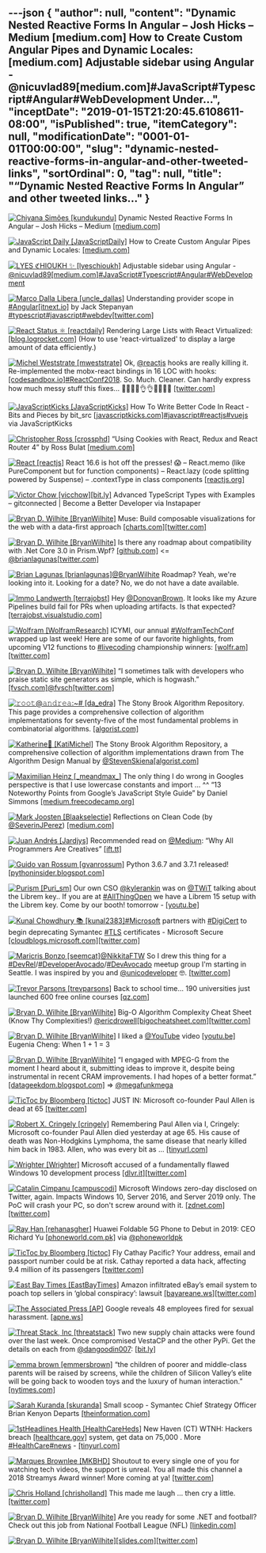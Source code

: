 ---json
{
  "author": null,
  "content": "Dynamic Nested Reactive Forms In Angular – Josh Hicks – Medium [medium.com] How to Create Custom Angular Pipes and Dynamic Locales: [medium.com] Adjustable sidebar using Angular - @nicuvlad89[medium.com]#JavaScript#Typescript#Angular#WebDevelopment Under...",
  "inceptDate": "2019-01-15T21:20:45.6108611-08:00",
  "isPublished": true,
  "itemCategory": null,
  "modificationDate": "0001-01-01T00:00:00",
  "slug": "dynamic-nested-reactive-forms-in-angular-and-other-tweeted-links",
  "sortOrdinal": 0,
  "tag": null,
  "title": "“Dynamic Nested Reactive Forms In Angular” and other tweeted links…"
}
---

[<img alt="Chiyana Simões [kundukundu]" src="https://songhay.blob.core.windows.net:443/shared-social-twitter/kundukundu.jpg">](https://t.co/b3DZhqauGt) Dynamic Nested Reactive Forms In Angular – Josh Hicks – Medium [[medium.com]](https://medium.com/@joshblf/dynamic-nested-reactive-forms-in-angular-654c1d4a769a)

[<img alt="JavaScript Daily [JavaScriptDaily]" src="https://songhay.blob.core.windows.net:443/shared-social-twitter/JavaScriptDaily.jpg">](https://twitter.com/JavaScriptDaily) How to Create Custom Angular Pipes and Dynamic Locales: [[medium.com]](https://medium.com/dailyjs/dynamic-locales-in-angular-dd9a527ebe1f)

[<img alt="LYES ℭHIOUKH ✨ [lyeschioukh]" src="https://songhay.blob.core.windows.net:443/shared-social-twitter/lyeschioukh.jpg">](https://t.co/bUngFnJVgv) Adjustable sidebar using Angular - [@nicuvlad89](http://twitter.com/@nicuvlad89)[[medium.com]](https://medium.com/@nicuvlad89/adjustable-sidebar-using-angular-76a77b02d169)[#JavaScript](http://twitter.com/search?q='%23JavaScript)[#Typescript](http://twitter.com/search?q='%23Typescript)[#Angular](http://twitter.com/search?q='%23Angular)[#WebDevelopment](http://twitter.com/search?q='%23WebDevelopment)

[<img alt="Marco Dalla Libera [uncle_dallas]" src="https://songhay.blob.core.windows.net:443/shared-social-twitter/uncle_dallas.jpg">](https://t.co/DBI8XZ6YED) Understanding provider scope in [#Angular](http://twitter.com/search?q='%23Angular)[[itnext.io]](https://itnext.io/understanding-provider-scope-in-angular-4c2589de5bc) by Jack Stepanyan [#typescript](http://twitter.com/search?q='%23typescript)[#javascript](http://twitter.com/search?q='%23javascript)[#webdev](http://twitter.com/search?q='%23webdev)[[twitter.com]](https://twitter.com/uncle_dallas/status/1013681452771430400/photo/1)

[<img alt="React Status ⚛ [reactdaily]" src="https://songhay.blob.core.windows.net:443/shared-social-twitter/reactdaily.jpg">](https://t.co/xdIqTOLlm4) Rendering Large Lists with React Virtualized: [[blog.logrocket.com]](https://blog.logrocket.com/rendering-large-lists-with-react-virtualized-82741907a6b3) (How to use 'react-virtualized' to display a large amount of data efficiently.) 

[<img alt="Michel Weststrate [mweststrate]" src="https://songhay.blob.core.windows.net:443/shared-social-twitter/mweststrate.jpg">](https://t.co/wJv0hRvYzs) Ok, [@reactjs](http://twitter.com/@reactjs) hooks are really killing it. Re-implemented the mobx-react bindings in 16 LOC with hooks: [[codesandbox.io]](https://codesandbox.io/s/k2vmjpqvnv)[#ReactConf2018](http://twitter.com/search?q='%23ReactConf2018). So. Much. Cleaner. Can hardly express how much messy stuff this fixes... 👏👏🏅🏅👌👌💸💸🧙‍🧙‍ [[twitter.com]](https://twitter.com/mweststrate/status/1055532227939966976/photo/1)

[<img alt="JavaScriptKicks [JavaScriptKicks]" src="https://songhay.blob.core.windows.net:443/shared-social-twitter/JavaScriptKicks.jpg">](http://t.co/leSeGQTKcF) How To Write Better Code In React - Bits and Pieces by bit_src [[javascriptkicks.com]](https://javascriptkicks.com/r/14541?url=https://blog.bitsrc.io/how-to-write-better-code-in-react-best-practices-b8ca87d462b0?gi=401b2919a29f)[#javascript](http://twitter.com/search?q='%23javascript)[#reactjs](http://twitter.com/search?q='%23reactjs)[#vuejs](http://twitter.com/search?q='%23vuejs) via JavaScriptKicks 

[<img alt="Christopher Ross [crossphd]" src="https://songhay.blob.core.windows.net:443/shared-social-twitter/crossphd.jpg">](https://t.co/MieAIqpOIO) “Using Cookies with React, Redux and React Router 4” by Ross Bulat [[medium.com]](https://medium.com/@rossbulat/using-cookies-in-react-redux-and-react-router-4-f5f6079905dc)

[<img alt="React [reactjs]" src="https://songhay.blob.core.windows.net:443/shared-social-twitter/reactjs.png">](http://t.co/EF5xem8t5W) React 16.6 is hot off the presses! 😱 – React.memo (like PureComponent but for function components) – React.lazy (code splitting powered by Suspense) – .contextType in class components [[reactjs.org]](https://reactjs.org/blog/2018/10/23/react-v-16-6.html)

[<img alt="Victor Chow [vicchow]" src="https://songhay.blob.core.windows.net:443/shared-social-twitter/vicchow.jpg">](https://twitter.com/vicchow)[[bit.ly]](http://bit.ly/2Ot0PUd) Advanced TypeScript Types with Examples – gitconnected | Become a Better Developer via Instapaper 

[<img alt="Bryan D. Wilhite [BryanWilhite]" src="https://songhay.blob.core.windows.net:443/shared-social-twitter/BryanWilhite.jpeg">](http://t.co/UNdqV0Z1zz) Muse: Build composable visualizations for the web with a data-first approach [[charts.com]](http://www.charts.com/muze)[[twitter.com]](https://twitter.com/BryanWilhite/status/1051910766490574850/photo/1)

[<img alt="Bryan D. Wilhite [BryanWilhite]" src="https://songhay.blob.core.windows.net:443/shared-social-twitter/BryanWilhite.jpeg">](http://t.co/UNdqV0Z1zz) Is there any roadmap about compatibility with .Net Core 3.0 in Prism.Wpf? [[github.com]](https://github.com/PrismLibrary/Prism/issues/1544) &lt;= [@brianlagunas](http://twitter.com/@brianlagunas)[[twitter.com]](https://twitter.com/BryanWilhite/status/1054518207313149952/photo/1)

[<img alt="Brian Lagunas [brianlagunas]" src="https://songhay.blob.core.windows.net:443/shared-social-twitter/brianlagunas.jpeg">](http://t.co/47OvjaASiI)[@BryanWilhite](http://twitter.com/@BryanWilhite) Roadmap? Yeah, we're looking into it. Looking for a date? No, we do not have a date available. 

[<img alt="Immo Landwerth [terrajobst]" src="https://songhay.blob.core.windows.net:443/shared-social-twitter/terrajobst.jpg">](https://t.co/pfw9pKc4sL) Hey [@DonovanBrown](http://twitter.com/@DonovanBrown). It looks like my Azure Pipelines build fail for PRs when uploading artifacts. Is that expected? [[terrajobst.visualstudio.com]](https://terrajobst.visualstudio.com/git-istage/_build/results?buildId=403&view=logs)

[<img alt="Wolfram [WolframResearch]" src="https://songhay.blob.core.windows.net:443/shared-social-twitter/WolframResearch.png">](http://t.co/Vsckdj3BIQ) ICYMI, our annual [#WolframTechConf](http://twitter.com/search?q='%23WolframTechConf) wrapped up last week! Here are some of our favorite highlights, from upcoming V12 functions to [#livecoding](http://twitter.com/search?q='%23livecoding) championship winners: [[wolfr.am]](https://wolfr.am/yAtalJh7)[[twitter.com]](https://twitter.com/WolframResearch/status/1054827382954180608/photo/1)

[<img alt="Bryan D. Wilhite [BryanWilhite]" src="https://songhay.blob.core.windows.net:443/shared-social-twitter/BryanWilhite.jpeg">](http://t.co/UNdqV0Z1zz) “I sometimes talk with developers who praise static site generators as simple, which is hogwash.” [[fvsch.com]](https://fvsch.com/static-site-generators/)[@fvsch](http://twitter.com/@fvsch)[[twitter.com]](https://twitter.com/BryanWilhite/status/1052035680342138885/photo/1)

[<img alt="𝚛𝚘𝚘𝚝@𝚊𝚗𝚍𝚛𝚎𝚊:~# [da_edra]" src="https://songhay.blob.core.windows.net:443/shared-social-twitter/da_edra.jpg">](https://t.co/wrneM37FqY) The Stony Brook Algorithm Repository. This page provides a comprehensive collection of algorithm implementations for seventy-five of the most fundamental problems in combinatorial algorithms. [[algorist.com]](http://algorist.com/algorist.html)

[<img alt="Katherine🌸 [KatiMichel]" src="https://songhay.blob.core.windows.net:443/shared-social-twitter/KatiMichel.jpg">](https://t.co/jTSGNb1aGu) The Stony Brook Algorithm Repository, a comprehensive collection of algorithm implementations drawn from The Algorithm Design Manual by [@StevenSkiena](http://twitter.com/@StevenSkiena)[[algorist.com]](http://www.algorist.com/algorist.html)

[<img alt="Maximilian Heinz [_meandmax_]" src="https://songhay.blob.core.windows.net:443/shared-social-twitter/_meandmax_.jpg">](https://t.co/HuVPIViS84) The only thing I do wrong in Googles perspective is that I use lowercase constants and import ... ^^ “13 Noteworthy Points from Google’s JavaScript Style Guide” by Daniel Simmons [[medium.freecodecamp.org]](https://medium.freecodecamp.org/google-publishes-a-javascript-style-guide-here-are-some-key-lessons-1810b8ad050b?source=twitterShare-693b7436ad05-1524216346)

[<img alt="Mark Joosten [Blaakselectie]" src="https://songhay.blob.core.windows.net:443/shared-social-twitter/Blaakselectie.jpg">](http://t.co/Ap1zyMqug1) Reflections on Clean Code (by [@SeverinJPerez](http://twitter.com/@SeverinJPerez)) [[medium.com]](https://medium.com/@severinperez/reflections-on-clean-code-8c9b683277ca)

[<img alt="Juan Andrés [Jardjys]" src="https://songhay.blob.core.windows.net:443/shared-social-twitter/Jardjys.jpg">](https://t.co/VKuIue5P6x) Recommended read on [@Medium](http://twitter.com/@Medium): “Why All Programmers Are Creatives” [[ift.tt]](https://ift.tt/2xALQw1)

[<img alt="Guido van Rossum [gvanrossum]" src="https://songhay.blob.core.windows.net:443/shared-social-twitter/gvanrossum.jpg">](http://t.co/jujQDNMiBP) Python 3.6.7 and 3.7.1 released! [[pythoninsider.blogspot.com]](https://pythoninsider.blogspot.com/2018/10/python-371-and-367-are-now-available.html)

[<img alt="Purism [Puri_sm]" src="https://songhay.blob.core.windows.net:443/shared-social-twitter/Puri_sm.jpg">](https://t.co/jsjKVRsNwY) Our own CSO [@kylerankin](http://twitter.com/@kylerankin) was on [@TWiT](http://twitter.com/@TWiT) talking about the Librem key.. If you are at [#AllThingOpen](http://twitter.com/search?q='%23AllThingOpen) we have a Librem 15 setup with the Librem key. Come by our booth! tomorrow - [[youtu.be]](https://youtu.be/SB82Ul_A1js)

[<img alt="Kunal Chowdhury 📚 [kunal2383]" src="https://songhay.blob.core.windows.net:443/shared-social-twitter/kunal2383.jpg">](https://t.co/w7sTJfjZs5)[#Microsoft](http://twitter.com/search?q='%23Microsoft) partners with [#DigiCert](http://twitter.com/search?q='%23DigiCert) to begin deprecating Symantec [#TLS](http://twitter.com/search?q='%23TLS) certificates - Microsoft Secure [[cloudblogs.microsoft.com]](https://cloudblogs.microsoft.com/microsoftsecure/2018/10/04/microsoft-partners-with-digicert-to-begin-deprecating-symantec-tls-certificates/)[[twitter.com]](https://twitter.com/kunal2383/status/1055731260537085952/photo/1)

[<img alt="Maricris Bonzo [seemcat]" src="https://songhay.blob.core.windows.net:443/shared-social-twitter/seemcat.jpg">](https://t.co/97cIoy8iQ6)[@NikkitaFTW](http://twitter.com/@NikkitaFTW) So I drew this thing for a [#DevRel](http://twitter.com/search?q='%23DevRel)/[#DeveloperAvocado](http://twitter.com/search?q='%23DeveloperAvocado)/[#DevAvocado](http://twitter.com/search?q='%23DevAvocado) meetup group I'm starting in Seattle. I was inspired by you and [@unicodeveloper](http://twitter.com/@unicodeveloper) 🤓. [[twitter.com]](https://twitter.com/v1mg1rl/status/1055670493179596800/photo/1)

[<img alt="Trevor Parsons [trevparsons]" src="https://songhay.blob.core.windows.net:443/shared-social-twitter/trevparsons.png">](https://twitter.com/trevparsons) Back to school time... 190 universities just launched 600 free online courses [[qz.com]](https://qz.com/1437623/600-free-online-courses-you-can-take-from-universities-worldwide/)

[<img alt="Bryan D. Wilhite [BryanWilhite]" src="https://songhay.blob.core.windows.net:443/shared-social-twitter/BryanWilhite.jpeg">](http://t.co/UNdqV0Z1zz) Big-O Algorithm Complexity Cheat Sheet (Know Thy Complexities!) [@ericdrowell](http://twitter.com/@ericdrowell)[[bigocheatsheet.com]](http://bigocheatsheet.com)[[twitter.com]](https://twitter.com/BryanWilhite/status/1053317661025685504/photo/1)

[<img alt="Bryan D. Wilhite [BryanWilhite]" src="https://songhay.blob.core.windows.net:443/shared-social-twitter/BryanWilhite.jpeg">](http://t.co/UNdqV0Z1zz) I liked a [@YouTube](http://twitter.com/@YouTube) video [[youtu.be]](http://youtu.be/MGGKW0HCb5U?a) Eugenia Cheng: When 1 + 1 = 3 

[<img alt="Bryan D. Wilhite [BryanWilhite]" src="https://songhay.blob.core.windows.net:443/shared-social-twitter/BryanWilhite.jpeg">](http://t.co/UNdqV0Z1zz) “I engaged with MPEG-G from the moment I heard about it, submitting ideas to improve it, despite being instrumental in recent CRAM improvements. I had hopes of a better format.” [[datageekdom.blogspot.com]](http://datageekdom.blogspot.com/2018/09/) =&gt; [@megafunkmega](http://twitter.com/@megafunkmega)

[<img alt="TicToc by Bloomberg [tictoc]" src="https://songhay.blob.core.windows.net:443/shared-social-twitter/tictoc.jpg">](https://t.co/O0sSpXABY4) JUST IN: Microsoft co-founder Paul Allen is dead at 65 [[twitter.com]](https://twitter.com/tictoc/status/1051957033874927616/photo/1)

[<img alt="Robert X. Cringely [cringely]" src="https://songhay.blob.core.windows.net:443/shared-social-twitter/cringely.jpg">](http://t.co/5IGnX1vHED) Remembering Paul Allen via I, Cringely: Microsoft co-founder Paul Allen died yesterday at age 65. His cause of death was Non-Hodgkins Lymphoma, the same disease that nearly killed him back in 1983. Allen, who was every bit as ... [[tinyurl.com]](http://tinyurl.com/ycfknjs6)

[<img alt="Wrighter [Wrighter]" src="https://songhay.blob.core.windows.net:443/shared-social-twitter/Wrighter.png">](https://twitter.com/Wrighter) Microsoft accused of a fundamentally flawed Windows 10 development process [[dlvr.it]](http://dlvr.it/Qp2yW8)[[twitter.com]](https://twitter.com/Wrighter/status/1054092978069811200/photo/1)

[<img alt="Catalin Cimpanu [campuscodi]" src="https://songhay.blob.core.windows.net:443/shared-social-twitter/campuscodi.jpg">](https://t.co/P1lOaXljR8) Microsoft Windows zero-day disclosed on Twitter, again. Impacts Windows 10, Server 2016, and Server 2019 only. The PoC will crash your PC, so don't screw around with it. [[zdnet.com]](https://www.zdnet.com/article/microsoft-windows-zero-day-disclosed-on-twitter-again/)[[twitter.com]](https://twitter.com/campuscodi/status/1055066122301726720/photo/1)

[<img alt="Ray Han [rehanasgher]" src="https://songhay.blob.core.windows.net:443/shared-social-twitter/rehanasgher.jpg">](https://twitter.com/rehanasgher) Huawei Foldable 5G Phone to Debut in 2019: CEO Richard Yu [[phoneworld.com.pk]](https://www.phoneworld.com.pk/huawei-foldable-5g-phone-to-debut-in-2019-ceo-richard-yu/) via [@phoneworldpk](http://twitter.com/@phoneworldpk)

[<img alt="TicToc by Bloomberg [tictoc]" src="https://songhay.blob.core.windows.net:443/shared-social-twitter/tictoc.jpg">](https://t.co/O0sSpXABY4) Fly Cathay Pacific? Your address, email and passport number could be at risk. Cathay reported a data hack, affecting 9.4 million of its passengers [[twitter.com]](https://twitter.com/tictoc/status/1055309263147597824/video/1)

[<img alt="East Bay Times [EastBayTimes]" src="https://songhay.blob.core.windows.net:443/shared-social-twitter/EastBayTimes.jpg">](https://t.co/XM1wLu7oQ3) Amazon infiltrated eBay’s email system to poach top sellers in ‘global conspiracy’: lawsuit [[bayareane.ws]](https://bayareane.ws/2yM3o94)[[twitter.com]](https://twitter.com/EastBayTimes/status/1053091180127367174/photo/1)

[<img alt="The Associated Press [AP]" src="https://songhay.blob.core.windows.net:443/shared-social-twitter/AP.png">](https://t.co/48pFaJVRcr) Google reveals 48 employees fired for sexual harassment. [[apne.ws]](http://apne.ws/8UPNo7E)

[<img alt="Threat Stack, Inc [threatstack]" src="https://songhay.blob.core.windows.net:443/shared-social-twitter/threatstack.jpg">](https://t.co/h3WBdQsAx7) Two new supply chain attacks were found over the last week. Once compromised VestaCP and the other PyPi. Get the details on each from [@dangoodin007](http://twitter.com/@dangoodin007): [[bit.ly]](http://bit.ly/2Jg4fUz)

[<img alt="emma brown [emmersbrown]" src="https://songhay.blob.core.windows.net:443/shared-social-twitter/emmersbrown.jpg">](https://t.co/ZXTdM3GKJB) “the children of poorer and middle-class parents will be raised by screens, while the children of Silicon Valley’s elite will be going back to wooden toys and the luxury of human interaction.” [[nytimes.com]](https://www.nytimes.com/2018/10/26/style/digital-divide-screens-schools.html?rref=collection%2Fbyline%2Fnellie-bowles&action=click&contentCollection=undefined&region=stream&module=stream_unit&version=latest&contentPlacement=2&pgtype=collection)

[<img alt="Sarah Kuranda [skuranda]" src="https://songhay.blob.core.windows.net:443/shared-social-twitter/skuranda.jpg">](https://t.co/L4lWUAsBpL) Small scoop - Symantec Chief Strategy Officer Brian Kenyon Departs [[theinformation.com]](https://www.theinformation.com/briefings/cbb9ab)

[<img alt="1stHeadlines Health [HealthCareHeds]" src="https://songhay.blob.core.windows.net:443/shared-social-twitter/HealthCareHeds.gif">](https://twitter.com/HealthCareHeds) New Haven (CT) WTNH: Hackers breach [[healthcare.gov]](http://HealthCare.gov) system, get data on 75,000 . More [#HealthCare](http://twitter.com/search?q='%23HealthCare)[#news](http://twitter.com/search?q='%23news) - [[tinyurl.com]](https://tinyurl.com/ybox9xyq)

[<img alt="Marques Brownlee [MKBHD]" src="https://songhay.blob.core.windows.net:443/shared-social-twitter/MKBHD.jpg">](https://t.co/zGcF5QxPBI) Shoutout to every single one of you for watching tech videos, the support is unreal. You all made this channel a 2018 Streamys Award winner! More coming at ya! [[twitter.com]](https://twitter.com/streamys/status/1054552491252047873)

[<img alt="Chris Holland [chrisholland]" src="https://songhay.blob.core.windows.net:443/shared-social-twitter/chrisholland.png">](https://t.co/RDOXF4Uaqz) This made me laugh ... then cry a little. [[twitter.com]](https://twitter.com/chrisholland/status/1055516192834772992/photo/1)

[<img alt="Bryan D. Wilhite [BryanWilhite]" src="https://songhay.blob.core.windows.net:443/shared-social-twitter/BryanWilhite.jpeg">](http://t.co/UNdqV0Z1zz) Are you ready for some .NET and football? Check out this job from National Football League (NFL) [[linkedin.com]](https://www.linkedin.com/jobs/view/917349528/?eBP=CwEAAAFmjOgqTs4quoqItgxUCq68lIUX_SOMEZYtkT7bxgBuzVyiDHIeoENBPL7twVPZInBtFcD5AbT5TGuPmG2nG--Klb8p24VJTXnd0u1FjLKdCvmUzI__q43zV0Ge3o9JD0SAkpgS7qcIQf_Yj3jgjP36NBgLB1q4S8AToPJDvui4jNAoLKHMe2XPCj1zySTvuRUUTNFVh0-6d8hjZA4Ei01p_ljNNOBfwl7FAZ2hk5fKKVjWy84KHcAuHPChDDLV0OaCJculIVMrBKfZVhECCEW-6-hgh56fynKyaeSU2S7geflClskguifxVQNW&recommendedFlavor=SCHOOL_RECRUIT&refId=44b0d574-6071-4654-9a16-28be4d240d2e&trk=eml-jymbii-organic-job-card&midToken=AQF8ILai3ua0uQ&trkEmail=eml-jobs_jymbii_digest-null-2-null-null-7nj74%7Ejng5swwp%7Eks-null-jobs%7Eview&lipi=urn%3Ali%3Apage%3Aemail_jobs_jymbii_digest%3BNNKSdAroRsysxmGWQF%2BGOQ%3D%3D)

[<img alt="Bryan D. Wilhite [BryanWilhite]" src="https://songhay.blob.core.windows.net:443/shared-social-twitter/BryanWilhite.jpeg">](http://t.co/UNdqV0Z1zz)[[slides.com]](http://slides.com/seldo/npm-future-of-javascript#)[[twitter.com]](https://twitter.com/BryanWilhite/status/1052038187193778181/photo/1)
